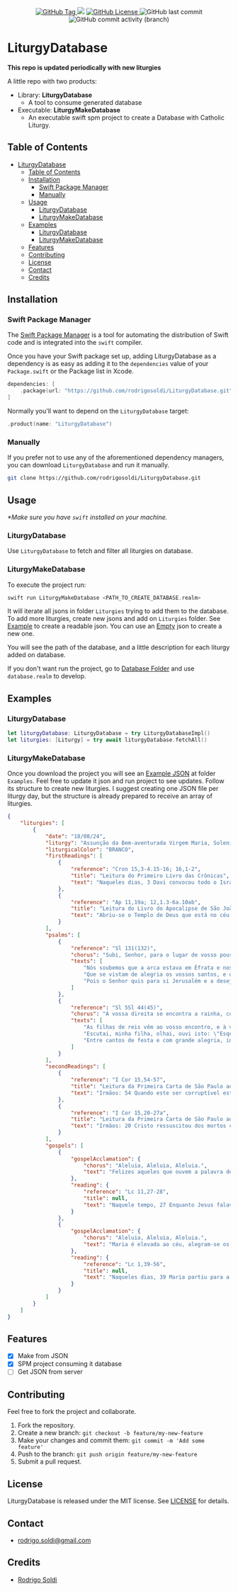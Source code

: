 <p align="center">
<a href="https://img.shields.io/github/v/tag/rodrigosoldi/liturgydatabase"><img alt="GitHub Tag" src="https://img.shields.io/github/v/tag/rodrigosoldi/liturgydatabase">
</a>
<a href="https://swift.org/package-manager/"><img src="https://img.shields.io/badge/SPM-supported-DE5C43.svg?style=flat"></a>
<a href="https://github.com/rodrigosoldi/LiturgyDatabase/blob/main/LICENSE"><img alt="GitHub License" src="https://img.shields.io/github/license/rodrigosoldi/liturgydatabase?color=%23ffffff&link=https%3A%2F%2Fgithub.com%2Frodrigosoldi%2FLiturgyDatabase%2Fblob%2Fmain%2FLICENSE">
</a>
<img alt="GitHub last commit" src="https://img.shields.io/github/last-commit/rodrigosoldi/liturgydatabase">
<img alt="GitHub commit activity (branch)" src="https://img.shields.io/github/commit-activity/m/rodrigosoldi/liturgydatabase/release">
</p>

# LiturgyDatabase

**This repo is updated periodically with new liturgies**

A little repo with two products:
- Library: **LiturgyDatabase**
  - A tool to consume generated database
- Executable: **LiturgyMakeDatabase**
    - An executable swift spm project to create a Database with Catholic Liturgy.

## Table of Contents

- [LiturgyDatabase](#liturgydatabase)
  - [Table of Contents](#table-of-contents)
  - [Installation](#installation)
    - [Swift Package Manager](#swift-package-manager)
    - [Manually](#manually)
  - [Usage](#usage)
    - [LiturgyDatabase](#liturgydatabase-1)
    - [LiturgyMakeDatabase](#liturgymakedatabase)
  - [Examples](#examples)
    - [LiturgyDatabase](#liturgydatabase-2)
    - [LiturgyMakeDatabase](#liturgymakedatabase-1)
  - [Features](#features)
  - [Contributing](#contributing)
  - [License](#license)
  - [Contact](#contact)
  - [Credits](#credits)

## Installation

### Swift Package Manager

The [Swift Package Manager](https://swift.org/package-manager/) is a tool for automating the distribution of Swift code and is integrated into the `swift` compiler.

Once you have your Swift package set up, adding LiturgyDatabase as a dependency is as easy as adding it to the `dependencies` value of your `Package.swift` or the Package list in Xcode.

```swift
dependencies: [
    .package(url: "https://github.com/rodrigosoldi/LiturgyDatabase.git", from: "1.0.0")
]
```

Normally you'll want to depend on the `LiturgyDatabase` target:

```swift
.product(name: "LiturgyDatabase")
```

### Manually

If you prefer not to use any of the aforementioned dependency managers, you can download `LiturgyDatabase` and run it manually.

```bash
git clone https://github.com/rodrigosoldi/LiturgyDatabase.git
```

## Usage

_*Make sure you have `swift` installed on your machine._

### LiturgyDatabase

Use `LiturgyDatabase` to fetch and filter all liturgies on database.

### LiturgyMakeDatabase

To execute the project run:

```swift
swift run LiturgyMakeDatabase <PATH_TO_CREATE_DATABASE.realm>
```

It will iterate all jsons in folder `Liturgies` trying to add them to the database.
To add more liturgies, create new jsons and add on `Liturgies` folder.
See [Example](#example) to create a readable json.
You can use an [Empty](./Example/empty.json) json to create a new one.

You will see the path of the database, and a little description for each liturgy added on database.

If you don't want run the project, go to [Database Folder](./Database) and use `database.realm` to develop.

## Examples

### LiturgyDatabase

```swift
let liturgyDatabase: LiturgyDatabase = try LiturgyDatabaseImpl()
let liturgies: [Liturgy] = try await liturgyDatabase.fetchAll()
```

### LiturgyMakeDatabase

Once you download the project you will see an [Example JSON](./Example/example.json) at folder `Examples`. Feel free to update it json and run project to see updates.
Follow its structure to create new liturgies.
I suggest creating one JSON file per liturgy day, but the structure is already prepared to receive an array of liturgies.

```json
{
    "liturgies": [
        {
            "date": "18/08/24",
            "liturgy": "Assunção da Bem-aventurada Virgem Maria, Solenidade",
            "liturgicalColor": "BRANCO",
            "firstReadings": [
                {
                    "reference": "Cron 15,3-4.15-16; 16,1-2",
                    "title": "Leitura do Primeiro Livro das Crônicas",
                    "text": "Naqueles dias, 3 Davi convocou todo o Israel em Jerusalém, a fim de transportar a arca do Senhor para o lugar que lhe havia preparado. 4 Davi reuniu também os filhos de Aarão e os levitas. 15 Os filhos de Levi levaram a arca de Deus, com os varais sobre os ombros, como Moisés havia mandado, de acordo com a ordem do Senhor. 16 Davi ordenou aos chefes dos levitas que designassem seus irmãos como cantores, para entoarem cânticos festivos, acompanhados de instrumentos musicais, harpas, cítaras e címbalos. 16,1 Tendo, pois, introduzido a arca de Deus e colocado no meio da tenda que Davi tinha armado, ofereceram na presença de Deus holocaustos e sacrifícios pacíficos. 2 Depois de oferecer os holocaustos e os sacrifícios pacíficos, Davi abençoou o povo em nome do Senhor."
                },
                {
                    "reference": "Ap 11,19a; 12,1.3-6a.10ab",
                    "title": "Leitura do Livro do Apocalipse de São João",
                    "text": "Abriu-se o Templo de Deus que está no céu e apareceu no Templo a arca da Aliança. 12,1 Então apareceu no céu um grande sinal: uma mulher vestida de sol, tendo a lua debaixo dos pés e sobre a cabeça uma coroa de doze estrelas. 3 Então apareceu outro sinal no céu: um grande Dragão, cor de fogo. Tinha sete cabeças e dez chifres e, sobre as cabeças, sete coroas. 4 Com a cauda, varria a terça parte das estrelas do céu, atirando-as sobre a terra. O Dragão parou diante da Mulher que estava para dar à luz, pronto para devorar o seu Filho, logo que nascesse. 5 E ela deu à luz um filho homem, que veio para governar todas as nações com cetro de ferro. Mas o Filho foi levado para junto de Deus e do seu trono. 6a A mulher fugiu para o deserto, onde Deus lhe tinha preparado um lugar. 10ab Ouvi então uma voz forte no céu, proclamando: \"Agora realizou-se a salvação, a força e a realeza do nosso Deus, e o poder do seu Cristo\"."
                }
            ],
            "psalms": [
                {
                    "reference": "Sl 131(132)",
                    "chorus": "Subi, Senhor, para o lugar de vosso pouso, subi com vossa arca poderosa!",
                    "texts": [
					    "Nós soubemos que a arca estava em Éfrata e nos campos de Iaar a encontramos: entremos no lugar em que ele habita, ante o escabelo de seus pés o adoremos!",
					    "Que se vistam de alegria os vossos santos, e os vossos sacerdotes, de justiça! Por causa de Davi, o vosso servo, não afasteis do vosso Ungido a vossa face!",
					    "Pois o Senhor quis para si Jerusalém e a desejou para que fosse sua morada: \"Eis o lugar do meu repouso para sempre, eu fico aqui: este é o lugar que preferi!\""
				    ]
                },
                {
                    "reference": "Sl 5Sl 44(45)",
                    "chorus": "À vossa direita se encontra a rainha, com veste esplendente de ouro de Ofir.",
                    "texts": [
                        "As filhas de reis vêm ao vosso encontro, e à vossa direita se encontra a rainha com veste esplendente de ouro de Ofir.",
                        "Escutai, minha filha, olhai, ouvi isto: \"Esquecei vosso povo e a casa paterna! Que o Rei se encante com vossa beleza! Prestai-lhe homenagem: é vosso Senhor!",
                        "Entre cantos de festa e com grande alegria, ingressam, então, no palácio real\". "
                    ]
                }
            ],
            "secondReadings": [
                {
                    "reference": "I Cor 15,54-57",
                    "title": "Leitura da Primeira Carta de São Paulo aos Coríntios",
				    "text": "Irmãos: 54 Quando este ser corruptível estiver vestido de incorruptibilidade e este ser mortal estiver vestido de imortalidade, então estará cumprida a palavra da Escritura: \"A morte foi tragada pela vitória. 55 Ó morte, onde está a tua vitória? Onde está o teu aguilhão?\" 56 O aguilhão da morte é o pecado, e a força do pecado é a Lei. 57 Graças sejam dadas a Deus que nos dá a vitória pelo Senhor nosso, Jesus Cristo."
                },
                {
                    "reference": "I Cor 15,20-27a",
                    "title": "Leitura da Primeira Carta de São Paulo aos Coríntios",
                    "text": "Irmãos: 20 Cristo ressuscitou dos mortos como primícias dos que morreram. 21 Com efeito, por um homem veio a morte e é também por um homem que vem a ressurreição dos mortos. 22 Como em Adão todos morrem, assim também em Cristo todos reviverão. 23 Porém, cada qual segundo uma ordem determinada: Em primeiro lugar, Cristo, como primícias; depois, os que pertencem a Cristo, por ocasião da sua vinda. 24 A seguir, será o fim, quando ele entregar a realeza a Deus-Pai, depois de destruir todo principado e todo poder e força. 25 Pois é preciso que ele reine até que todos os seus inimigos estejam debaixo de seus pés. 26 O último inimigo a ser destruído é a morte. 27a Com efeito, \"Deus pôs tudo debaixo de seus pés\"."
                }
            ],
            "gospels": [
                {
                    "gospelAcclamation": {
                        "chorus": "Aleluia, Aleluia, Aleluia.",
                        "text": "Felizes aqueles que ouvem a palavra de Deus e a guardam!"
                    },
                    "reading": {
                        "reference": "Lc 11,27-28",
                        "title": null,
                        "text": "Naquele tempo, 27 Enquanto Jesus falava ao povo uma mulher levantou a voz no meio da multidão e lhe disse: \"Feliz o ventre que te trouxe e os seios que te amamentaram\". 28 Jesus respondeu: \"Muito mais felizes são aqueles que ouvem a palavra de Deus e a põem em prática\"."
                    }
                }, 
                {
                    "gospelAcclamation": {
                        "chorus": "Aleluia, Aleluia, Aleluia.",
                        "text": "Maria é elevada ao céu, alegram-se os coros dos anjos."
                    },
                    "reading": {
                        "reference": "Lc 1,39-56",
                        "title": null,
                        "text": "Naqueles dias, 39 Maria partiu para a região montanhosa, dirigindo-se, apressadamente, a uma cidade da Judeia. 40 Entrou na casa de Zacarias e cumprimentou Isabel. 41 Quando Isabel ouviu a saudação de Maria, a criança pulou no seu ventre e Isabel ficou cheia do Espírito Santo. 42 Com um grande grito, exclamou: \"Bendita és tu entre as mulheres e bendito é o fruto do teu ventre!\" 43 Como posso merecer que a mãe do meu Senhor me venha visitar? 44 Logo que a tua saudação chegou aos meus ouvidos, a criança pulou de alegria no meu ventre. 45 Bem-aventurada aquela que acreditou, porque será cumprido, o que o Senhor lhe prometeu\". 46 Então Maria disse: \"A minha alma engrandece o Senhor, 47 e o meu espírito se alegra em Deus, meu Salvador, 48 porque olhou para a humildade de sua serva. Doravante todas as gerações me chamarão bem-aventurada, 49 porque o Todo-poderoso fez grandes coisas em meu favor. O seu nome é santo, 50 e sua misericórdia se estende, de geração em geração, a todos os que o respeitam. 51 Ele mostrou a força de seu braço: dispersou os soberbos de coração. 52 Derrubou do trono os poderosos e elevou os humildes. 53 Encheu de bens os famintos, e despediu os ricos de mãos vazias. 54 Socorreu Israel, seu servo, lembrando-se de sua misericórdia, 55 conforme prometera aos nossos pais, em favor de Abraão e de sua descendência, para sempre\". 56 Maria ficou três meses com Isabel; depois voltou para casa."
                    }
                }
            ]
        }
    ]
}
```

## Features

- [x] Make from JSON
- [X] SPM project consuming it database
- [ ] Get JSON from server

## Contributing

Feel free to fork the project and collaborate.

1. Fork the repository.
2. Create a new branch: `git checkout -b feature/my-new-feature`
3. Make your changes and commit them: `git commit -m 'Add some feature'`
4.	Push to the branch: `git push origin feature/my-new-feature`
5.	Submit a pull request.

## License

LiturgyDatabase is released under the MIT license. See [LICENSE](./LICENSE) for details.

## Contact

- [rodrigo.soldi@gmail.com](mailto:rodrigo.soldi@gmail.com)

## Credits

- [Rodrigo Soldi](https://github.com/rodrigosoldi)